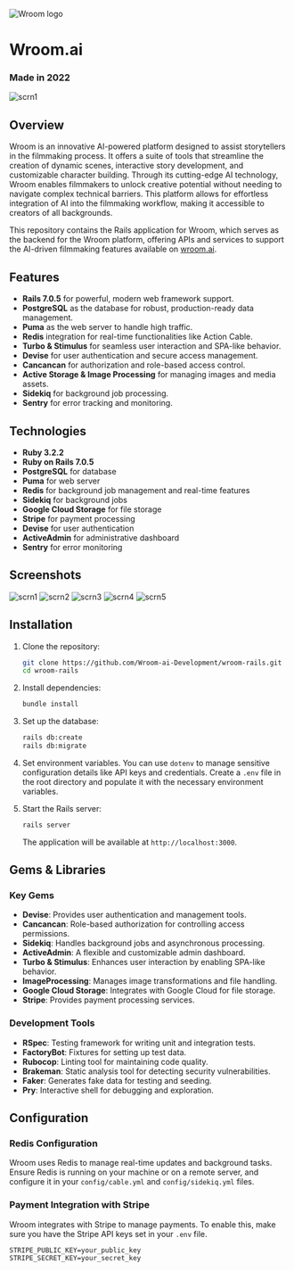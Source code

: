![Wroom logo](app/assets/images/logo-non-beta.svg)
# Wroom.ai
### Made in 2022
![scrn1](app/assets/images/3.png)

## Overview

Wroom is an innovative AI-powered platform designed to assist storytellers in the filmmaking process. It offers a suite of tools that streamline the creation of dynamic scenes, interactive story development, and customizable character building. Through its cutting-edge AI technology, Wroom enables filmmakers to unlock creative potential without needing to navigate complex technical barriers. This platform allows for effortless integration of AI into the filmmaking workflow, making it accessible to creators of all backgrounds.

This repository contains the Rails application for Wroom, which serves as the backend for the Wroom platform, offering APIs and services to support the AI-driven filmmaking features available on [wroom.ai](https://wroom.ai).

## Features

- **Rails 7.0.5** for powerful, modern web framework support.
- **PostgreSQL** as the database for robust, production-ready data management.
- **Puma** as the web server to handle high traffic.
- **Redis** integration for real-time functionalities like Action Cable.
- **Turbo & Stimulus** for seamless user interaction and SPA-like behavior.
- **Devise** for user authentication and secure access management.
- **Cancancan** for authorization and role-based access control.
- **Active Storage & Image Processing** for managing images and media assets.
- **Sidekiq** for background job processing.
- **Sentry** for error tracking and monitoring.

## Technologies

- **Ruby 3.2.2**
- **Ruby on Rails 7.0.5**
- **PostgreSQL** for database
- **Puma** for web server
- **Redis** for background job management and real-time features
- **Sidekiq** for background jobs
- **Google Cloud Storage** for file storage
- **Stripe** for payment processing
- **Devise** for user authentication
- **ActiveAdmin** for administrative dashboard
- **Sentry** for error monitoring

## Screenshots
![scrn1](app/assets/images/1.png)
![scrn2](app/assets/images/2.png)
![scrn3](app/assets/images/3.png)
![scrn4](app/assets/images/4.png)
![scrn5](app/assets/images/5.png)

## Installation

1. Clone the repository:

   ```bash
   git clone https://github.com/Wroom-ai-Development/wroom-rails.git
   cd wroom-rails
   ```

2. Install dependencies:

   ```bash
   bundle install
   ```

3. Set up the database:

   ```bash
   rails db:create
   rails db:migrate
   ```

4. Set environment variables. You can use `dotenv` to manage sensitive configuration details like API keys and credentials. Create a `.env` file in the root directory and populate it with the necessary environment variables.

5. Start the Rails server:

   ```bash
   rails server
   ```

   The application will be available at `http://localhost:3000`.

## Gems & Libraries

### Key Gems

- **Devise**: Provides user authentication and management tools.
- **Cancancan**: Role-based authorization for controlling access permissions.
- **Sidekiq**: Handles background jobs and asynchronous processing.
- **ActiveAdmin**: A flexible and customizable admin dashboard.
- **Turbo & Stimulus**: Enhances user interaction by enabling SPA-like behavior.
- **ImageProcessing**: Manages image transformations and file handling.
- **Google Cloud Storage**: Integrates with Google Cloud for file storage.
- **Stripe**: Provides payment processing services.

### Development Tools

- **RSpec**: Testing framework for writing unit and integration tests.
- **FactoryBot**: Fixtures for setting up test data.
- **Rubocop**: Linting tool for maintaining code quality.
- **Brakeman**: Static analysis tool for detecting security vulnerabilities.
- **Faker**: Generates fake data for testing and seeding.
- **Pry**: Interactive shell for debugging and exploration.

## Configuration

### Redis Configuration

Wroom uses Redis to manage real-time updates and background tasks. Ensure Redis is running on your machine or on a remote server, and configure it in your `config/cable.yml` and `config/sidekiq.yml` files.

### Payment Integration with Stripe

Wroom integrates with Stripe to manage payments. To enable this, make sure you have the Stripe API keys set in your `.env` file.

```env
STRIPE_PUBLIC_KEY=your_public_key
STRIPE_SECRET_KEY=your_secret_key
```

